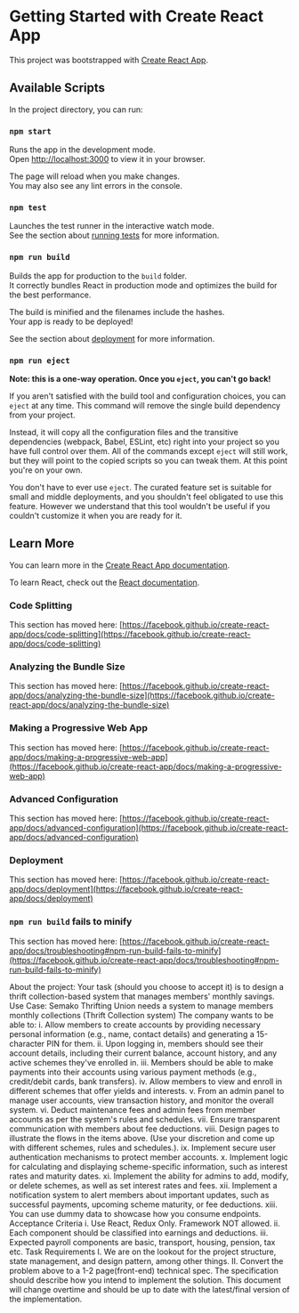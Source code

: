 # Getting Started with Create React App

This project was bootstrapped with [Create React App](https://github.com/facebook/create-react-app).

## Available Scripts

In the project directory, you can run:

### `npm start`

Runs the app in the development mode.\
Open [http://localhost:3000](http://localhost:3000) to view it in your browser.

The page will reload when you make changes.\
You may also see any lint errors in the console.

### `npm test`

Launches the test runner in the interactive watch mode.\
See the section about [running tests](https://facebook.github.io/create-react-app/docs/running-tests) for more information.

### `npm run build`

Builds the app for production to the `build` folder.\
It correctly bundles React in production mode and optimizes the build for the best performance.

The build is minified and the filenames include the hashes.\
Your app is ready to be deployed!

See the section about [deployment](https://facebook.github.io/create-react-app/docs/deployment) for more information.

### `npm run eject`

**Note: this is a one-way operation. Once you `eject`, you can't go back!**

If you aren't satisfied with the build tool and configuration choices, you can `eject` at any time. This command will remove the single build dependency from your project.

Instead, it will copy all the configuration files and the transitive dependencies (webpack, Babel, ESLint, etc) right into your project so you have full control over them. All of the commands except `eject` will still work, but they will point to the copied scripts so you can tweak them. At this point you're on your own.

You don't have to ever use `eject`. The curated feature set is suitable for small and middle deployments, and you shouldn't feel obligated to use this feature. However we understand that this tool wouldn't be useful if you couldn't customize it when you are ready for it.

## Learn More

You can learn more in the [Create React App documentation](https://facebook.github.io/create-react-app/docs/getting-started).

To learn React, check out the [React documentation](https://reactjs.org/).

### Code Splitting

This section has moved here: [https://facebook.github.io/create-react-app/docs/code-splitting](https://facebook.github.io/create-react-app/docs/code-splitting)

### Analyzing the Bundle Size

This section has moved here: [https://facebook.github.io/create-react-app/docs/analyzing-the-bundle-size](https://facebook.github.io/create-react-app/docs/analyzing-the-bundle-size)

### Making a Progressive Web App

This section has moved here: [https://facebook.github.io/create-react-app/docs/making-a-progressive-web-app](https://facebook.github.io/create-react-app/docs/making-a-progressive-web-app)

### Advanced Configuration

This section has moved here: [https://facebook.github.io/create-react-app/docs/advanced-configuration](https://facebook.github.io/create-react-app/docs/advanced-configuration)

### Deployment

This section has moved here: [https://facebook.github.io/create-react-app/docs/deployment](https://facebook.github.io/create-react-app/docs/deployment)

### `npm run build` fails to minify

This section has moved here: [https://facebook.github.io/create-react-app/docs/troubleshooting#npm-run-build-fails-to-minify](https://facebook.github.io/create-react-app/docs/troubleshooting#npm-run-build-fails-to-minify)

About the project:
Your task (should you choose to accept it) is to design a thrift collection-based system that manages 
members' monthly savings. 
Use Case: Semako Thrifting Union needs a system to manage members monthly collections (Thrift 
Collection system) 
The company wants to be able to: 
i. Allow members to create accounts by providing necessary personal information (e.g., name, 
contact details) and generating a 15-character PIN for them.
ii. Upon logging in, members should see their account details, including their current balance, 
account history, and any active schemes they've enrolled in.
iii. Members should be able to make payments into their accounts using various payment methods 
(e.g., credit/debit cards, bank transfers).
iv. Allow members to view and enroll in different schemes that offer yields and interests.
v. From an admin panel to manage user accounts, view transaction history, and monitor the overall 
system.
vi. Deduct maintenance fees and admin fees from member accounts as per the system's rules and 
schedules.
vii. Ensure transparent communication with members about fee deductions.
viii. Design pages to illustrate the flows in the items above. (Use your discretion and come up with 
different schemes, rules and schedules.).
ix. Implement secure user authentication mechanisms to protect member accounts.
x. Implement logic for calculating and displaying scheme-specific information, such as interest rates 
and maturity dates.
xi. Implement the ability for admins to add, modify, or delete schemes, as well as set interest rates 
and fees.
xii. Implement a notification system to alert members about important updates, such as successful 
payments, upcoming scheme maturity, or fee deductions.
xiii. You can use dummy data to showcase how you consume endpoints.
Acceptance Criteria
i. Use React, Redux Only. Framework NOT allowed. 
ii. Each component should be classified into earnings and deductions. iii. Expected 
payroll components are basic, transport, housing, pension, tax etc. 
Task Requirements
I. We are on the lookout for the project structure, state management, and design pattern, among 
other things. 
II. Convert the problem above to a 1-2 page(front-end) technical spec. The specification should 
describe how you intend to implement the solution. This document will change overtime and 
should be up to date with the latest/final version of the implementation.

